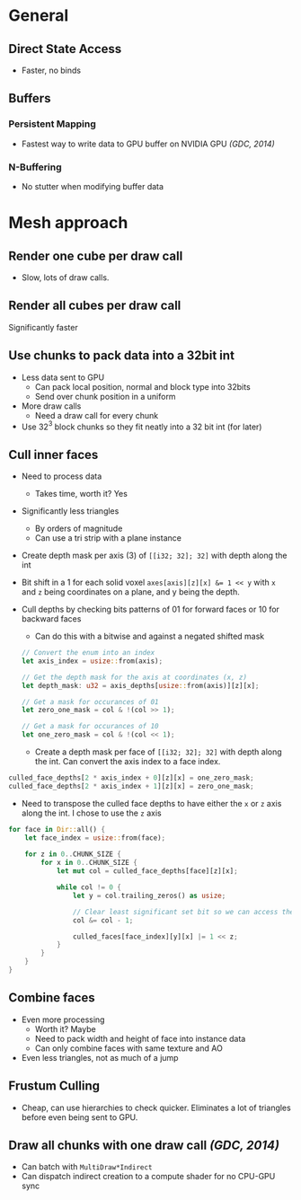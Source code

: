 # General
## Direct State Access
- Faster, no binds
## Buffers
### Persistent Mapping
- Fastest way to write data to GPU buffer on NVIDIA GPU *(GDC, 2014)*

### N-Buffering
- No stutter when modifying buffer data

# Mesh approach
## Render one cube per draw call
- Slow, lots of draw calls.

## Render all cubes per draw call
Significantly faster

## Use chunks to pack data into a 32bit int
- Less data sent to GPU
	- Can pack local position, normal and block type into 32bits
	- Send over chunk position in a uniform
- More draw calls
	- Need a draw call for every chunk
- Use 32$^3$ block chunks so they fit neatly into a 32 bit int (for later)

## Cull inner faces
- Need to process data
	- Takes time, worth it? Yes
- Significantly less triangles
	- By orders of magnitude
	- Can use a tri strip with a plane instance

- Create depth mask per axis (3) of `[[i32; 32]; 32]` with depth along the int
- Bit shift in a 1 for each solid voxel `axes[axis][z][x] &= 1 << y` with `x` and `z` being coordinates on a plane, and y being the depth.
- Cull depths by checking bits patterns of 01 for forward faces or 10 for backward faces
	- Can do this with a bitwise and against a negated shifted mask 

	```rust
	// Convert the enum into an index
	let axis_index = usize::from(axis);

	// Get the depth mask for the axis at coordinates (x, z) 
	let depth_mask: u32 = axis_depths[usize::from(axis)][z][x];
	
	// Get a mask for occurances of 01
	let zero_one_mask = col & !(col >> 1);

	// Get a mask for occurances of 10
	let one_zero_mask = col & !(col << 1);
	```
	
	- Create a depth mask per face of `[[i32; 32]; 32]` with depth along the int. Can convert the axis index to a face index.

```rust
culled_face_depths[2 * axis_index + 0][z][x] = one_zero_mask;
culled_face_depths[2 * axis_index + 1][z][x] = zero_one_mask;
```

- Need to transpose the culled face depths to have either the `x` or `z` axis along the int. I chose to use the `z` axis
```rust
for face in Dir::all() {
	let face_index = usize::from(face);
	
	for z in 0..CHUNK_SIZE {
		for x in 0..CHUNK_SIZE {
			let mut col = culled_face_depths[face][z][x];

			while col != 0 {
				let y = col.trailing_zeros() as usize;

				// Clear least significant set bit so we can access the next set bit
				col &= col - 1;

				culled_faces[face_index][y][x] |= 1 << z;
			}
		}
	}
}
```
## Combine faces
- Even more processing
	- Worth it? Maybe
	- Need to pack width and height of face into instance data
	- Can only combine faces with same texture and AO
- Even less triangles, not as much of a jump

## Frustum Culling
- Cheap, can use hierarchies to check quicker. Eliminates a lot of triangles before even being sent to GPU.

## Draw all chunks with one draw call *(GDC, 2014)*
- Can batch with `MultiDraw*Indirect`
- Can dispatch indirect creation to a compute shader for no CPU-GPU sync